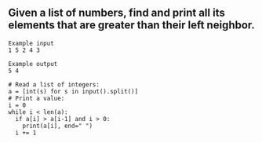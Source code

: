 ## Given a list of numbers, find and print all its elements that are greater than their left neighbor.
```
Example input
1 5 2 4 3

Example output
5 4
```
```
# Read a list of integers:
a = [int(s) for s in input().split()]
# Print a value:
i = 0
while i < len(a):
  if a[i] > a[i-1] and i > 0:
    print(a[i], end=" ")
  i += 1
```
